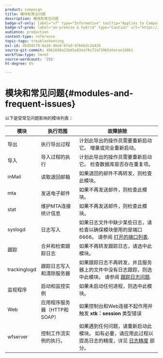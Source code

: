 ```yaml
---
product: campaign
title: 模块和常见问题
description: 模块和常见问题
badge-v7-only: label="v7" type="Informative" tooltip="Applies to Campaign Classic v7 only"
badge-v7-prem: label="on-premise & hybrid" type="Caution" url="https://experienceleague.adobe.com/docs/campaign-classic/using/installing-campaign-classic/architecture-and-hosting-models/hosting-models-lp/hosting-models.html" tooltip="Applies to on-premise and hybrid deployments only"
audience: production
content-type: reference
topic-tags: troubleshooting
exl-id: dbd50178-0a16-46ed-bfad-47beb3c2a420
source-git-commit: 4661688a22bd1a82eaf9c72a739b5a5ecee168b1
workflow-type: tm+mt
source-wordcount: '255'
ht-degree: 6%

---
```


# 模块和常见问题{#modules-and-frequent-issues}



以下是受常见问题影响的模块列表：

<table> 
 <thead> 
  <tr> 
   <th> 模块 </th> 
   <th> 执行范围 </th> 
   <th> 故障排除 </th> 
  </tr> 
 </thead> 
 <tbody> 
  <tr> 
   <td> 导出 </td> 
   <td> 执行导出过程<br /> </td> 
   <td> 计划此导出的操作员需要重新启动它。 增量或完全重新启动。<br /> </td> 
  </tr> 
  <tr> 
   <td> 导入 </td> 
   <td> 导入过程的执行<br /> </td> 
   <td> 计划此导出的操作员需要重新启动它。 检查数据库是否存在重复项。<br /> </td> 
  </tr> 
  <tr> 
   <td> inMail </td> 
   <td> 读取退回邮箱<br /> </td> 
   <td> 如果退回的邮件不再转发，则检查此模块。<br /> </td> 
  </tr> 
  <tr> 
   <td> mta </td> 
   <td> 发送电子邮件<br /> </td> 
   <td> 如果不再发送邮件，则检查此模块。<br /> </td> 
  </tr> 
  <tr> 
   <td> stat </td> 
   <td> 维护MTA连接统计信息<br /> </td> 
   <td> 如果不再发送邮件，则检查此模块。<br /> </td> 
  </tr> 
  <tr> 
   <td> syslogd </td> 
   <td> 日志写入<br /> </td> 
   <td> 如果日志文件中缺少某些日志，请检查以确保模块使用的是端口6666。 请参阅 <a href="../../production/using/general-architecture.md#list-of-open-ports" target="_blank">打开的端口列表</a>.<br /> </td> 
  </tr> 
  <tr> 
   <td> 跟踪 </td> 
   <td> 合并和检索跟踪日志<br /> </td> 
   <td> 如果不再转发跟踪日志，请选中此模块。<br /> </td> 
  </tr> 
  <tr> 
   <td> trackinglogd </td> 
   <td> 跟踪日志写入和清除服务器<br /> </td> 
   <td> 如果跟踪日志不再转发，并且服务器上的文件中没有日志跟踪，则选中此模块。 请参阅 <a href="../../production/using/tracking-logs-issues.md" target="_blank">跟踪日志问题</a>.<br /> </td> 
  </tr> 
  <tr> 
   <td> 监视程序 </td> 
   <td> 启动和监控实例<br /> </td> 
   <td> 如果未启动任何进程，则选中此模块。<br /> </td> 
  </tr> 
  <tr> 
   <td> Web </td> 
   <td> 应用程序服务器（HTTP和SOAP）<br /> </td> 
   <td> 如果控制台和Web连接不起作用并触发 <strong>xtk：session</strong> 类型错误<br /> </td> 
  </tr> 
  <tr> 
   <td> wfserver </td> 
   <td> 控制工作流实例的执行。<br /> </td> 
   <td> 如果遇到任何问题，请重新启动此模块。 如有必要，请应用此过程以提高日志的精度，详见 <a href="../../production/using/log-precision.md" target="_blank">日志精度</a> 部分。<br /> </td> 
  </tr> 
 </tbody> 
</table>
